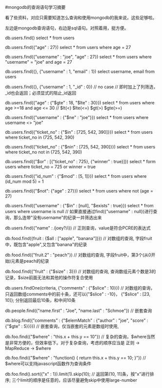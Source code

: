 #mongodb的查询语句学习摘要 

看了些资料，对应只需要知道怎么查询和使用mongodb的我来说，这些足够啦。

左边是mongodb查询语句，右边是sql语句。对照着用，挺方便。

db.users.find() select * from users

db.users.find({"age" : 27}) select * from users where age = 27

db.users.find({"username" : "joe", "age" : 27}) select * from users where "username" = "joe" and age = 27

db.users.find({}, {"username" : 1, "email" : 1}) select username, email from users

db.users.find({}, {"username" : 1, "_id" : 0}) // no case  // 即时加上了列筛选，_id也会返回；必须显式的阻止_id返回

db.users.find({"age" : {"$gte" : 18, "$lte" : 30}}) select * from users where age >=18 and age <= 30 // $lt(<) $lte(<=) $gt(>) $gte(>=)

db.users.find({"username" : {"$ne" : "joe"}}) select * from users where username <> "joe"

db.users.find({"ticket_no" : {"$in" : [725, 542, 390]}}) select * from users where ticket_no in (725, 542, 390)

db.users.find({"ticket_no" : {"$nin" : [725, 542, 390]}}) select * from users where ticket_no not in (725, 542, 390)

db.users.find({"$or" : [{"ticket_no" : 725}, {"winner" : true}]}) select * form users where ticket_no = 725 or winner = true

db.users.find({"id_num" : {"$mod" : [5, 1]}}) select * from users where (id_num mod 5) = 1

db.users.find({"$not": {"age" : 27}}) select * from users where not (age = 27)

db.users.find({"username" : {"$in" : [null], "$exists" : true}}) select * from users where username is null // 如果直接通过find({"username" : null})进行查询，那么连带"没有username"的纪录一并筛选出来

db.users.find({"name" : /joey?/i}) // 正则查询，value是符合PCRE的表达式

db.food.find({fruit : {$all : ["apple", "banana"]}}) // 对数组的查询, 字段fruit中，既包含"apple",又包含"banana"的纪录

db.food.find({"fruit.2" : "peach"}) // 对数组的查询, 字段fruit中，第3个(从0开始)元素是peach的纪录

db.food.find({"fruit" : {"$size" : 3}}) // 对数组的查询, 查询数组元素个数是3的记录，$size前面无法和其他的操作符复合使用

db.users.findOne(criteria, {"comments" : {"$slice" : 10}}) // 对数组的查询，只返回数组comments中的前十条，还可以{"$slice" : -10}， {"$slice" : [23, 10]}; 分别返回最后10条，和中间10条

db.people.find({"name.first" : "Joe", "name.last" : "Schmoe"})  // 嵌套查询

db.blog.find({"comments" : {"$elemMatch" : {"author" : "joe", "score" : {"$gte" : 5}}}}) // 嵌套查询，仅当嵌套的元素是数组时使用,

db.foo.find({"$where" : "this.x + this.y == 10"}) // 复杂的查询，$where当然是非常方便的，但效率低下。对于复杂查询，考虑的顺序应当是 正则 -> MapReduce -> $where

db.foo.find({"$where" : "function() { return this.x + this.y == 10; }"}) // $where可以支持javascript函数作为查询条件

db.foo.find().sort({"x" : 1}).limit(1).skip(10); // 返回第(10, 11]条，按"x"进行排序; 三个limit的顺序是任意的，应该尽量避免skip中使用large-number
